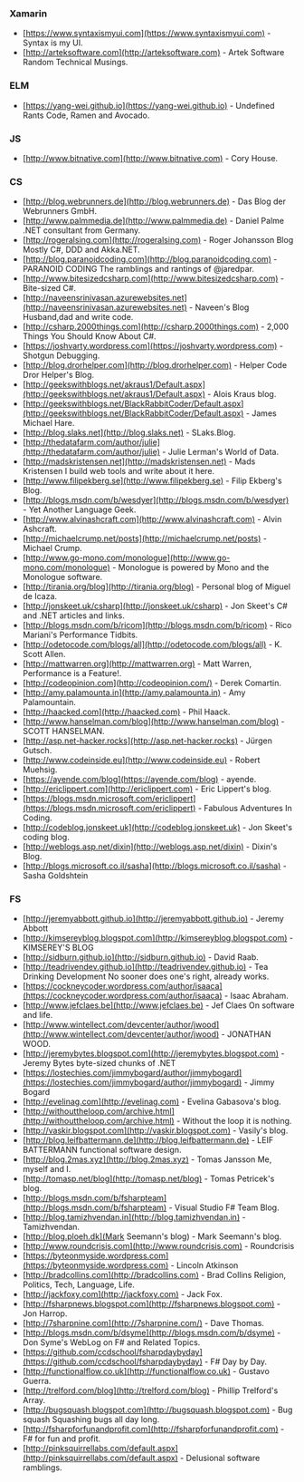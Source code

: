 ### Xamarin

- [https://www.syntaxismyui.com](https://www.syntaxismyui.com) - Syntax is my UI.
- [http://arteksoftware.com](http://arteksoftware.com) - Artek Software Random Technical Musings.

### ELM

- [https://yang-wei.github.io](https://yang-wei.github.io) - Undefined Rants Code, Ramen and Avocado.

### JS

- [http://www.bitnative.com](http://www.bitnative.com) - Cory House.

### CS

- [http://blog.webrunners.de](http://blog.webrunners.de) - Das Blog der Webrunners GmbH.
- [http://www.palmmedia.de](http://www.palmmedia.de) - Daniel Palme .NET consultant from Germany.
- [http://rogeralsing.com](http://rogeralsing.com) - Roger Johansson Blog Mostly C#, DDD and Akka.NET.
- [http://blog.paranoidcoding.com](http://blog.paranoidcoding.com) - PARANOID CODING The ramblings and rantings of @jaredpar.
- [http://www.bitesizedcsharp.com](http://www.bitesizedcsharp.com) - Bite-sized C#.
- [http://naveensrinivasan.azurewebsites.net](http://naveensrinivasan.azurewebsites.net) - Naveen's Blog Husband,dad and write code.
- [http://csharp.2000things.com](http://csharp.2000things.com) - 2,000 Things You Should Know About C#.
- [https://joshvarty.wordpress.com](https://joshvarty.wordpress.com) - Shotgun Debugging.
- [http://blog.drorhelper.com](http://blog.drorhelper.com) - Helper Code Dror Helper's Blog.
- [http://geekswithblogs.net/akraus1/Default.aspx](http://geekswithblogs.net/akraus1/Default.aspx) - Alois Kraus blog.
- [http://geekswithblogs.net/BlackRabbitCoder/Default.aspx](http://geekswithblogs.net/BlackRabbitCoder/Default.aspx) - James Michael Hare.
- [http://blog.slaks.net](http://blog.slaks.net) - SLaks.Blog.
- [http://thedatafarm.com/author/julie](http://thedatafarm.com/author/julie) - Julie Lerman's World of Data.
- [http://madskristensen.net](http://madskristensen.net) - Mads Kristensen I build web tools and write about it here.
- [http://www.filipekberg.se](http://www.filipekberg.se) - Filip Ekberg's Blog.
- [http://blogs.msdn.com/b/wesdyer](http://blogs.msdn.com/b/wesdyer) - Yet Another Language Geek.
- [http://www.alvinashcraft.com](http://www.alvinashcraft.com) - Alvin Ashcraft.
- [http://michaelcrump.net/posts](http://michaelcrump.net/posts) - Michael Crump.
- [http://www.go-mono.com/monologue](http://www.go-mono.com/monologue) - Monologue is powered by Mono and the Monologue software.
- [http://tirania.org/blog](http://tirania.org/blog) - Personal blog of Miguel de Icaza.
- [http://jonskeet.uk/csharp](http://jonskeet.uk/csharp) - Jon Skeet's C# and .NET articles and links.
- [http://blogs.msdn.com/b/ricom](http://blogs.msdn.com/b/ricom) - Rico Mariani's Performance Tidbits.
- [http://odetocode.com/blogs/all](http://odetocode.com/blogs/all) - K. Scott Allen.
- [http://mattwarren.org](http://mattwarren.org) - Matt Warren, Performance is a Feature!.
- [http://codeopinion.com](http://codeopinion.com/) - Derek Comartin.
- [http://amy.palamounta.in](http://amy.palamounta.in) - Amy Palamountain.
- [http://haacked.com](http://haacked.com) - Phil Haack.
- [http://www.hanselman.com/blog](http://www.hanselman.com/blog) - SCOTT HANSELMAN.
- [http://asp.net-hacker.rocks](http://asp.net-hacker.rocks) - Jürgen Gutsch.
- [http://www.codeinside.eu](http://www.codeinside.eu) - Robert Muehsig.
- [https://ayende.com/blog](https://ayende.com/blog) - ayende.
- [http://ericlippert.com](http://ericlippert.com) - Eric Lippert's blog.
- [https://blogs.msdn.microsoft.com/ericlippert](https://blogs.msdn.microsoft.com/ericlippert) - Fabulous Adventures In Coding.
- [http://codeblog.jonskeet.uk](http://codeblog.jonskeet.uk) - Jon Skeet's coding blog.
- [http://weblogs.asp.net/dixin](http://weblogs.asp.net/dixin) - Dixin's Blog.
- [http://blogs.microsoft.co.il/sasha](http://blogs.microsoft.co.il/sasha) - Sasha Goldshtein

### FS

- [http://jeremyabbott.github.io](http://jeremyabbott.github.io) - Jeremy Abbott
- [http://kimsereyblog.blogspot.com](http://kimsereyblog.blogspot.com) - KIMSEREY'S BLOG
- [http://sidburn.github.io](http://sidburn.github.io) - David Raab.
- [http://teadrivendev.github.io](http://teadrivendev.github.io) - Tea Drinking Development No sooner does one's right, already works.
- [https://cockneycoder.wordpress.com/author/isaaca](https://cockneycoder.wordpress.com/author/isaaca) - Isaac Abraham.
- [http://www.jefclaes.be](http://www.jefclaes.be) - Jef Claes On software and life.
- [http://www.wintellect.com/devcenter/author/jwood](http://www.wintellect.com/devcenter/author/jwood) - JONATHAN WOOD.
- [http://jeremybytes.blogspot.com](http://jeremybytes.blogspot.com) - Jeremy Bytes byte-sized chunks of .NET
- [https://lostechies.com/jimmybogard/author/jimmybogard](https://lostechies.com/jimmybogard/author/jimmybogard) - Jimmy Bogard
- [http://evelinag.com](http://evelinag.com) - Evelina Gabasova's blog.
- [http://withouttheloop.com/archive.html](http://withouttheloop.com/archive.html) - Without the loop it is nothing.
- [http://vaskir.blogspot.com](http://vaskir.blogspot.com) - Vasily's blog.
- [http://blog.leifbattermann.de](http://blog.leifbattermann.de) - LEIF BATTERMANN functional software design.
- [http://blog.2mas.xyz](http://blog.2mas.xyz) - Tomas Jansson Me, myself and I.
- [http://tomasp.net/blog](http://tomasp.net/blog) - Tomas Petricek's blog.
- [http://blogs.msdn.com/b/fsharpteam](http://blogs.msdn.com/b/fsharpteam) - Visual Studio F# Team Blog.
- [http://blog.tamizhvendan.in](http://blog.tamizhvendan.in) - Tamizhvendan.
- [http://blog.ploeh.dk](Mark Seemann's blog) - Mark Seemann's blog.
- [http://www.roundcrisis.com](http://www.roundcrisis.com) - Roundcrisis
- [https://byteonmyside.wordpress.com](https://byteonmyside.wordpress.com) - Lincoln Atkinson
- [http://bradcollins.com](http://bradcollins.com) - Brad Collins Religion, Politics, Tech, Language, Life.
- [http://jackfoxy.com](http://jackfoxy.com) - Jack Fox.
- [http://fsharpnews.blogspot.com](http://fsharpnews.blogspot.com) - Jon Harrop.
- [http://7sharpnine.com](http://7sharpnine.com/) - Dave Thomas.
- [http://blogs.msdn.com/b/dsyme](http://blogs.msdn.com/b/dsyme) - Don Syme's WebLog on F# and Related Topics.
- [https://github.com/ccdschool/fsharpdaybyday](https://github.com/ccdschool/fsharpdaybyday) - F# Day by Day.
- [http://functionalflow.co.uk](http://functionalflow.co.uk) - Gustavo Guerra.
- [http://trelford.com/blog](http://trelford.com/blog) - Phillip Trelford's Array.
- [http://bugsquash.blogspot.com](http://bugsquash.blogspot.com) - Bug squash Squashing bugs all day long.
- [http://fsharpforfunandprofit.com](http://fsharpforfunandprofit.com) - F# for fun and profit.
- [http://pinksquirrellabs.com/default.aspx](http://pinksquirrellabs.com/default.aspx) - Delusional software ramblings.
